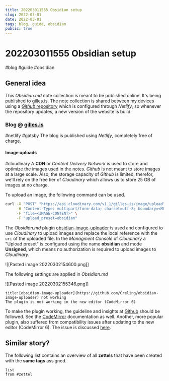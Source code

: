```yaml
---
title: 202203011555 Obsidian setup 
slug: 2022-03-01
date: 2022-03-01
tags: blog, guide, obsidian
public: true
---
```


#  202203011555 Obsidian setup
#blog #guide #obsidian 
##  General idea
This *Obsidian.md* note collection is meant to be published online. It's being published to [gilles.is](https://gilles.is). The note collection is shared between my devices using a [*Github* repository](https://github.com/rebot/Zettelkasten) which is configured through *Netlify*, so whenever the repository updates, a new version of the website is build. 

### Blog @ [gilles.is](https://gilles.is/)
#netlify #gatsby
The blog is published using *Netlify*, completely free of charge. 

#### Image uploads
#cloudinary
A **CDN** or *Content Delivery Network* is used to store and optimize the images used in the notes. *Github* is not meant to store images at a large scale. Also, the storage capacity of *Github* is limited, therefor, we'll rely on the free tier of *Cloudinary* which allows us to store 25 GB of images at no charge.

To upload an image, the following command can be used. 
```bash
curl -X "POST" "https://api.cloudinary.com/v1_1/gilles-is/image/upload" \
     -H 'Content-Type: multipart/form-data; charset=utf-8; boundary=<MULTIPART-BOUNDARY>' \
     -F "file=<IMAGE-CONTENT>" \
     -F "upload_preset=obsidian"
```

The *Obsidian.md* plugin [obsidian-image-uploader](https://github.com/Creling/obsidian-image-uploader) is used and configured to use *Cloudinary* to upload images and replace the local reference with the `uri` of the uploaded file. In the *Managment Console* of *Cloudinary* a "Upload preset" is configured using the name **obsidian** and mode **Unsigned**, which means no authorization is required to upload images to *Cloudinary*. 

![[Pasted image 20220302154600.png]]

The following settings are applied in *Obsidian.md*

![[Pasted image 20220302155346.png]]  

```ad-warning
title:[obsidian-image-uploader](https://github.com/Creling/obsidian-image-uploader) not working
The plugin is not working in the new editor (CodeMirror 6)
```

To make the plugin working, the guideline and insights at 
[Github](https://github.com/nothingislost/obsidian-cm6-attributes) should be followed. See the [CodeMirror](https://codemirror.net/6/docs/guide/) documentation as well. Another, more popular plugin, also suffered from compatibility issues after updating to the new editor (CodeMirror 6). The issue is discussed [here](https://github.com/gavvvr/obsidian-imgur-plugin/issues/20).

## Similar story?
The following list contains an overview of all **zettels** that have been created with the **same tags** assigned.
```dataview
list
from #zettel
```